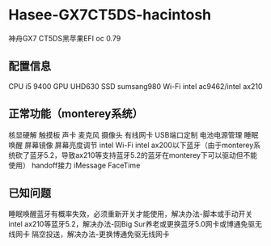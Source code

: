 # Hasee-GX7CT5DS-hacintosh

 神舟GX7 CT5DS黑苹果EFI
 oc 0.79

## 配置信息

 CPU i5 9400
 GPU UHD630
 SSD sumsang980
 Wi-Fi intel ac9462/intel ax210

## 正常功能（monterey系统）

 核显硬解
 触摸板
 声卡
 麦克风
 摄像头
 有线网卡
 USB端口定制
 电池电源管理
 睡眠唤醒
 屏幕镜像
 屏幕亮度调节
 intel Wi-Fi
 intel ax200以下蓝牙（由于monterey系统砍了蓝牙5.2，导致ax210等支持蓝牙5.2的蓝牙在monterey下可以驱动但不能使用）
 handoff接力
 iMessage
 FaceTime

 ## 已知问题

 睡眠唤醒蓝牙有概率失效，必须重新开关才能使用，解决办法-脚本或手动开关
 intel ax210等蓝牙5.2，解决办法-回Big Sur养老或更换蓝牙5.0网卡或博通免驱无线网卡
 隔空投送，解决办法-更换博通免驱无线网卡

